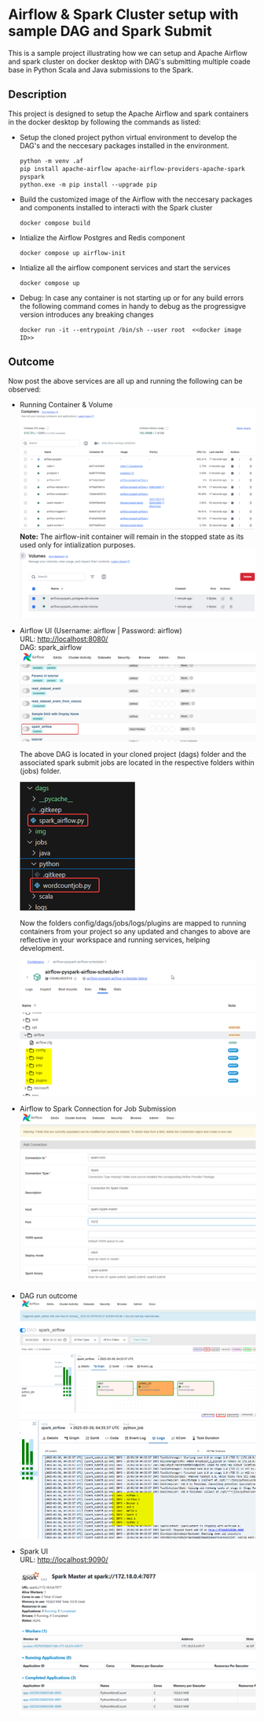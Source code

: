 # Airflow & Spark Cluster setup with sample DAG and Spark Submit

This is a sample project illustrating how we can setup and Apache Airflow and spark cluster on docker desktop with DAG's submitting multiple coade base in Python Scala and Java submissions to the Spark. 

## Description

This project is designed to setup the Apache Airflow and spark containers in the docker desktop by following the commands as listed: 

- Setup the cloned project python virtual environment to develop the DAG's and the neccesary packages installed in the environment.

    ```
    python -m venv .af
    pip install apache-airflow apache-airflow-providers-apache-spark pyspark
    python.exe -m pip install --upgrade pip
    ```

- Build the customized image of the Airflow with the neccesary packages and components installed to interacti with the Spark cluster
    ```
    docker compose build
    ```

- Intialize the Airflow Postgres and Redis component
    ```
    docker compose up airflow-init
    ```

- Intialize all the airflow component services and start the services
    ```
    docker compose up
    ```

- Debug: In case any container is not starting up or for any build errors the following command comes in handy to debug as the progressigve version introduces any breaking changes
    ```
    docker run -it --entrypoint /bin/sh --user root  <<docker image ID>>
    ```

## Outcome

Now post the above services are all up and running the following can be observed:

- Running Container & Volume
    ![Running Containers](img/Docker_Desktop_C0yfGbIUsG.png)
    **Note:** The airflow-init container will remain in the stopped state as its used only  for intialization purposes. 
    ![Running Volume](img/Docker_Desktop_vuRN9y7DWt.png)

- Airflow UI (Username: airflow | Password: airflow) <br/>
    URL: [http://localhost:8080/](http://localhost:8080/) <br/> 
    DAG: spark_airflow 
    ![Airflow UI](img/msedge_FNSY03akWp.png)

    The above DAG is located in your cloned project (dags) folder and the associated spark submit jobs are located in the respective folders within (jobs) folder.

    ![Code Location](img/Code_5ysncJZdSb.png)

    Now the folders config/dags/jobs/logs/plugins are mapped to running containers from your project so any updated and changes to above are reflective in your workspace and running services, helping development. 

    ![Folder mounts](img/Docker_Desktop_ASLsLYTXBA.png)

- Airflow to Spark Connection for Job Submission
    ![Spark Connection](img/msedge_o19vbz18OS.png)

- DAG run outcome
    ![Dag Overview](img/BV7ZDtpg7Y.png)
    ![Dag Logs](img/msedge_tfkQ4jgjzR.png)

- Spark UI<br/>
  URL: [http://localhost:9090/](http://localhost:9090/)

  ![Spark UI](img/msedge_zQ2tfJaMnD.png)


